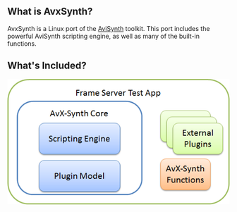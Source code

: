 ## What is AvxSynth?

AvxSynth is a Linux port of the [AviSynth](http://avisynth.org/mediawiki/Main_Page) toolkit. This port includes the powerful AviSynth scripting engine, as well as many of the built-in functions.

## What's Included?

![AvxSynth Architecture](images/AvxSynthArchitecture.png)
